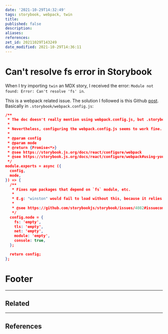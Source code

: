 ```yaml
---
date: '2021-10-29T14:32:49'
tags: storybook, webpack, twin
title:
published: false
description:
aliases:
references:
zet_id: 20211029T143249
date_modified: 2021-10-29T14:36:11
---
```


# Can't resolve fs error in Storybook

When I try importing `twin` an MDX story, I received the error: `Module not found: Error: Can't resolve 'fs' in`.

This is a webpack related issue. The solution I followed is this Github [post](https://github.com/storybookjs/storybook/issues/4082#issuecomment-758272734). Basically in `.storybook/webpack.config.js`:

```json
/**
 * The doc doesn't really mention using webpack.config.js, but .storybook/main.js instead.
 *
 * Nevertheless, configuring the webpack.config.js seems to work fine.
 *
 * @param config
 * @param mode
 * @return {Promise<*>}
 * @see https://storybook.js.org/docs/react/configure/webpack
 * @see https://storybook.js.org/docs/react/configure/webpack#using-your-existing-config
 */
module.exports = async ({
  config,
  mode,
}) => {
  /**
   * Fixes npm packages that depend on `fs` module, etc.
   *
   * E.g: "winston" would fail to load without this, because it relies on fs, which isn't available during browser build.
   *
   * @see https://github.com/storybookjs/storybook/issues/4082#issuecomment-495370896
   */
  config.node = {
    fs: 'empty',
    tls: 'empty',
    net: 'empty',
    module: 'empty',
    console: true,
  };

  return config;
};
```

# Footer

---

## Related

---

## References
